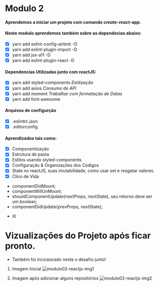 # Modulo 2 

#### Aprendemos a iniciar um projeto com comando *create-react-app*.

#### Neste modulo aprendemos também sobre as dependecias abaixo:
- [x] yarn add eslint-config-airbnb -D
- [x] yarn add eslint-plugin-import -D 
- [x] yarn add jsx-a11 -D
- [x] yarn add eslint-plugin-react -D

#### Dependencias Utilizadas junto com reactJS:
- [x] yarn add styled-components *Estilização*
- [x] yarn add axios *Consumo de API*
- [x] yarn add moment *Trabalhar com formatação de Datas*
- [x] yarn add font-awesome 

#### Arquivos de configurção
- [x] .eslintrc.json
- [x] .editorconfig

#### Aprendizados tais como:
- [x] Componentização
- [x] Estrutura de pasta
- [x] Estilos usando styled-components
- [x] Configuração & Organizações dos Códigos
- [x] State no reactJS, suas imutabilidade, como usar set e resgatar valores.
- [x] Clico de Vida 
 * componentDidMount;
 * componentWillUnMount;
 * shouldComponentUpdate(nextProps, nextState), seu retorno deve ser um boolean;
 * componentDidUpdate(prevProps, nextState);
- [x] 
 
# Vizualizações do Projeto após ficar pronto.
 * Também foi incorporado neste o desafio junto!
 
1. Imagem Inicial
![modulo02-reactjs-img1](https://user-images.githubusercontent.com/19477370/59859986-2b082200-9354-11e9-8a02-3f585481d471.png)

2. Imagem após adicionar alguns repositórios
![modulo02-reactjs-img2](https://user-images.githubusercontent.com/19477370/59859988-2cd1e580-9354-11e9-9a37-038555d5eca7.png)
